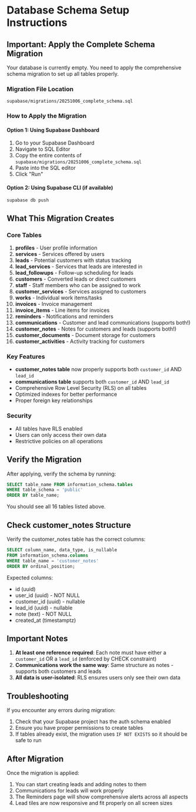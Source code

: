 # Database Schema Setup Instructions

## Important: Apply the Complete Schema Migration

Your database is currently empty. You need to apply the comprehensive schema migration to set up all tables properly.

### Migration File Location
`supabase/migrations/20251006_complete_schema.sql`

### How to Apply the Migration

#### Option 1: Using Supabase Dashboard
1. Go to your Supabase Dashboard
2. Navigate to SQL Editor
3. Copy the entire contents of `supabase/migrations/20251006_complete_schema.sql`
4. Paste into the SQL editor
5. Click "Run"

#### Option 2: Using Supabase CLI (if available)
```bash
supabase db push
```

## What This Migration Creates

### Core Tables
1. **profiles** - User profile information
2. **services** - Services offered by users
3. **leads** - Potential customers with status tracking
4. **lead_services** - Services that leads are interested in
5. **lead_followups** - Follow-up scheduling for leads
6. **customers** - Converted leads or direct customers
7. **staff** - Staff members who can be assigned to work
8. **customer_services** - Services assigned to customers
9. **works** - Individual work items/tasks
10. **invoices** - Invoice management
11. **invoice_items** - Line items for invoices
12. **reminders** - Notifications and reminders
13. **communications** - Customer and lead communications (supports both!)
14. **customer_notes** - Notes for customers and leads (supports both!)
15. **customer_documents** - Document storage for customers
16. **customer_activities** - Activity tracking for customers

### Key Features
- **customer_notes table** now properly supports both `customer_id` AND `lead_id`
- **communications table** supports both `customer_id` AND `lead_id`
- Comprehensive Row Level Security (RLS) on all tables
- Optimized indexes for better performance
- Proper foreign key relationships

### Security
- All tables have RLS enabled
- Users can only access their own data
- Restrictive policies on all operations

## Verify the Migration

After applying, verify the schema by running:

```sql
SELECT table_name FROM information_schema.tables
WHERE table_schema = 'public'
ORDER BY table_name;
```

You should see all 16 tables listed above.

## Check customer_notes Structure

Verify the customer_notes table has the correct columns:

```sql
SELECT column_name, data_type, is_nullable
FROM information_schema.columns
WHERE table_name = 'customer_notes'
ORDER BY ordinal_position;
```

Expected columns:
- id (uuid)
- user_id (uuid) - NOT NULL
- customer_id (uuid) - nullable
- lead_id (uuid) - nullable
- note (text) - NOT NULL
- created_at (timestamptz)

## Important Notes

1. **At least one reference required**: Each note must have either a `customer_id` OR a `lead_id` (enforced by CHECK constraint)
2. **Communications work the same way**: Same structure as notes - supports both customers and leads
3. **All data is user-isolated**: RLS ensures users only see their own data

## Troubleshooting

If you encounter any errors during migration:
1. Check that your Supabase project has the auth schema enabled
2. Ensure you have proper permissions to create tables
3. If tables already exist, the migration uses `IF NOT EXISTS` so it should be safe to run

## After Migration

Once the migration is applied:
1. You can start creating leads and adding notes to them
2. Communications for leads will work properly
3. The Reminders page will show comprehensive alerts across all aspects
4. Lead tiles are now responsive and fit properly on all screen sizes

